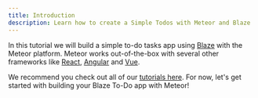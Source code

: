 ```yaml
---
title: Introduction
description: Learn how to create a Simple Todos with Meteor and Blaze
---
```


In this tutorial we will build a simple to-do tasks app using [Blaze](https://guide.meteor.com/blaze.html) with the Meteor platform. Meteor works out-of-the-box with several other frameworks like [React](https://reactjs.org), [Angular](https://guide.meteor.com/angular.html) and [Vue](https://guide.meteor.com/vue.html). 

We recommend you check out all of our [tutorials here](https://www.meteor.com/tutorials). For now, let's get started with building your Blaze To-Do app with Meteor!
